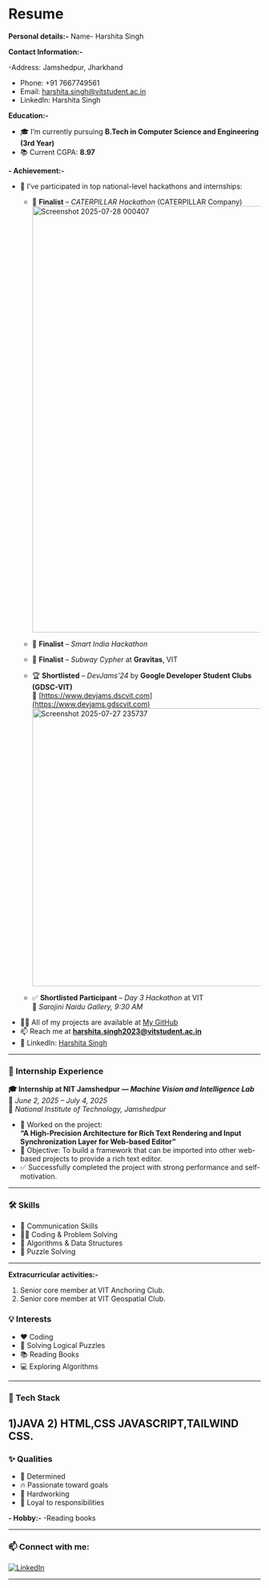 # Resume

 **Personal details:-**
Name- Harshita Singh

**Contact Information:-**

 -Address: Jamshedpur, Jharkhand
- Phone: +91 7667749561
- Email: harshita.singh@vitstudent.ac.in
- LinkedIn: Harshita Singh

 **Education:-**
- 🎓 I’m currently pursuing **B.Tech in Computer Science and Engineering (3rd Year)**  
- 📚 Current CGPA: **8.97**

**- Achievement:-**
- 🔭 I’ve participated in top national-level hackathons and internships:
  - 🥇 **Finalist** – *CATERPILLAR Hackathon* (CATERPILLAR Company)
           <img width="1462" height="850" alt="Screenshot 2025-07-28 000407" src="https://github.com/user-attachments/assets/ad33a689-c194-470b-ba66-10da42bce941" />

  - 🥈 **Finalist** – *Smart India Hackathon*
  - 🥉 **Finalist** – *Subway Cypher* at **Gravitas**, VIT
  - 🏆 **Shortlisted** – *DevJams’24* by **Google Developer Student Clubs (GDSC-VIT)**  
    🔗 [https://www.devjams.dscvit.com](https://www.devjams.gdscvit.com)
      <img width="1168" height="554" alt="Screenshot 2025-07-27 235737" src="https://github.com/user-attachments/assets/5816e990-8888-40dc-b02c-21fabe5799ff" />

  - ✅ **Shortlisted Participant** – *Day 3 Hackathon* at VIT  
    📍 *Sarojini Naidu Gallery, 9:30 AM*
- 👨‍💻 All of my projects are available at [My GitHub](https://github.com/Harshita1803)
- 📫 Reach me at **harshita.singh2023@vitstudent.ac.in**
- 💼 LinkedIn: [Harshita Singh](https://www.linkedin.com/in/harshita-singh-67183a31a)

---

### 🧪 Internship Experience

**🎓 Internship at NIT Jamshedpur — *Machine Vision and Intelligence Lab***  
📅 *June 2, 2025 – July 4, 2025*  
📍 *National Institute of Technology, Jamshedpur*

- 🔬 Worked on the project:  
  **“A High-Precision Architecture for Rich Text Rendering and Input Synchronization Layer for Web-based Editor”**
- 🎯 Objective: To build a framework that can be imported into other web-based projects to provide a rich text editor.
- ✅ Successfully completed the project with strong performance and self-motivation.



---

### 🛠️ Skills

- 💬 Communication Skills  
- 👩‍💻 Coding & Problem Solving  
- 🔎 Algorithms & Data Structures  
- 🧠 Puzzle Solving  

---

**Extracurricular activities:-**
 1) Senior core member at VIT Anchoring Club.
 2) Senior core member at VIT Geospatial Club. 

### 💡 Interests

- ❤️ Coding
- 🧩 Solving Logical Puzzles
- 📚 Reading Books
- 💻 Exploring Algorithms

---

### 🧰 Tech Stack
1)JAVA
2) HTML,CSS JAVASCRIPT,TAILWIND CSS.
---

### ✨ Qualities

- 🏹 Determined  
- 🔥 Passionate toward goals  
- 💪 Hardworking  
- 🤝 Loyal to responsibilities

**- Hobby:-**
    -Reading books
    

---



### 📫 Connect with me:

[![LinkedIn](https://img.shields.io/badge/-LinkedIn-blue?style=flat-square&logo=Linkedin&logoColor=white)](https://www.linkedin.com/in/harshita-singh-67183a31a)

---
